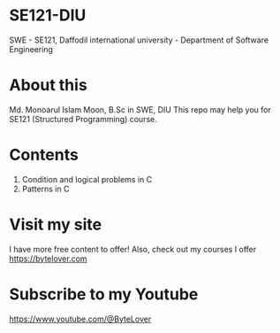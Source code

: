 # SE121-DIU
SWE - SE121, Daffodil international university - Department of Software Engineering

# About this
Md. Monoarul Islam Moon, B.Sc in SWE, DIU
This repo may help you for SE121 (Structured Programming) course.

# Contents
1. Condition and logical problems in C
2. Patterns in C

# Visit my site
I have more free content to offer! Also, check out my courses I offer
https://bytelover.com

# Subscribe to my Youtube
https://www.youtube.com/@ByteLover

